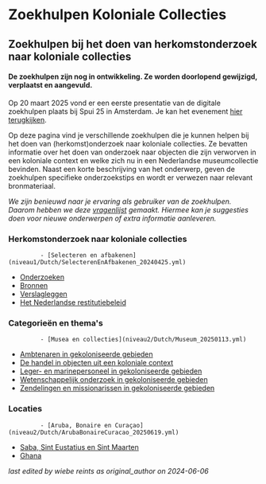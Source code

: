 
# Zoekhulpen Koloniale Collecties


## Zoekhulpen bij het doen van herkomstonderzoek naar koloniale collecties

#### **De zoekhulpen zijn nog in ontwikkeling. Ze worden doorlopend gewijzigd, verplaatst en aangevuld.** 

Op 20 maart 2025 vond er een eerste presentatie van de digitale zoekhulpen plaats bij Spui 25 in Amsterdam. Je kan het evenement [hier terugkijken](https://spui25.nl/programma/colonial-collections-under-scrutiny-researching-dutch-museums).

Op deze pagina vind je verschillende zoekhulpen die je kunnen helpen bij het doen van (herkomst)onderzoek naar koloniale collecties. Ze bevatten informatie over het doen van onderzoek naar objecten die zijn verworven in een koloniale context en welke zich nu in een Nederlandse museumcollectie bevinden. Naast een korte beschrijving van het onderwerp, geven de zoekhulpen specifieke onderzoekstips en wordt er verwezen naar relevant bronmateriaal.

*We zijn benieuwd naar je ervaring als gebruiker van de zoekhulpen. Daarom hebben we deze [vragenlijst](https://forms.office.com/Pages/ResponsePage.aspx?id=yFCH6vTj9U-kP-iCC-CffhqoDmWSdt9Fjwp6_b0ouT9UMDFNOEJBNEJaTzdBTlhUNEJJVjdGT0VKNC4u) gemaakt. Hiermee kan je suggesties doen voor nieuwe onderwerpen of extra informatie aanleveren.*


### Herkomstonderzoek naar koloniale collecties
             - [Selecteren en afbakenen](niveau1/Dutch/SelecterenEnAfbakenen_20240425.yml)  
 - [Onderzoeken](niveau1/Dutch/Onderzoeken_20240425.yml)  
 - [Bronnen](niveau1/Dutch/Bronnen_20240425.yml)  
 - [Verslagleggen](niveau1/Dutch/Verslagleggen_20240501.yml)  
 - [Het Nederlandse restitutiebeleid](niveau1/Dutch/RestitutionPolicy_20250123.yml)  

### Categorieën en thema's
             - [Musea en collecties](niveau2/Dutch/Museum_20250113.yml)  
 - [Ambtenaren in gekoloniseerde gebieden](niveau2/Dutch/Ambtenaren_20240320.yml)  
 - [De handel in objecten uit een koloniale context](niveau2/Dutch/Handel_20240326.yml)  
 - [Leger- en marinepersoneel in gekoloniseerde gebieden](niveau2/Dutch/LegerEnMarine_20240326.yml)  
 - [Wetenschappelijk onderzoek in gekoloniseerde gebieden](niveau2/Dutch/Science_20240814.yml)  
 - [Zendelingen en missionarissen in gekoloniseerde gebieden](niveau2/Dutch/ZendingEnMissie_20240326.yml)  

### Locaties
             - [Aruba, Bonaire en Curaçao](niveau2/Dutch/ArubaBonaireCuracao_20250619.yml)  
 - [Saba, Sint Eustatius en Sint Maarten](niveau2/Dutch/SabaStEustatiusStMaarten_202501619.yml)  
 - [Ghana](niveau2/Dutch/SabaStEustatiusStMaarten_20250901.yml)  

        

_last edited by wiebe reints as original_author on 2024-06-06_
        